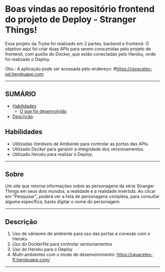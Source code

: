 # Boas vindas ao repositório frontend do projeto de Deploy - Stranger Things!

Esse projeto da Trybe foi realizado em 2 partes, backend e frontend.
O objetivo aqui foi criar duas APIs para serem consumidas pelo projeto de frontend, com auxílio do Docker, que estão conectadas pelo Heroku, onde foi realizado o Deploy.

Obs.: A aplicação pode ser acessada pelo endereço: #https://rayaceles-pd.herokuapp.com.

---

## SUMÁRIO

- [Habilidades](#habilidades)
  - [O que foi desenvolvido](#sobre)
- [Descrição](#descrição)

## Habilidades

* Utilizadas _Variáveis de Ambiente_ para controlar as portas das APIs.
* Utilizado _Docker_ para garantir a integridade dos versionamentos.
* Utilizado _Heroku_ para realizar o Deploy.

---

## Sobre

Um site que retorna informações sobre as personagens da série Stranger Things em seus dois mundos, a realidade e a realidade invertida. Ao clicar em "Pesquisar", poderá ver a lista de personagens completa, para consultar alguma específica, basta digitar o nome do personagem.

---

## Descrição

1. Uso de váriaveis de ambiente para uso das portas e conexão com o Heroku
2. Uso do Dockerfile para controlar versionamentos
3. Uso do Heroku para o Deploy
4. Multi-ambientes com o modo de desenvolvimento: https://rayaceles-ft.herokuapp.com/

---